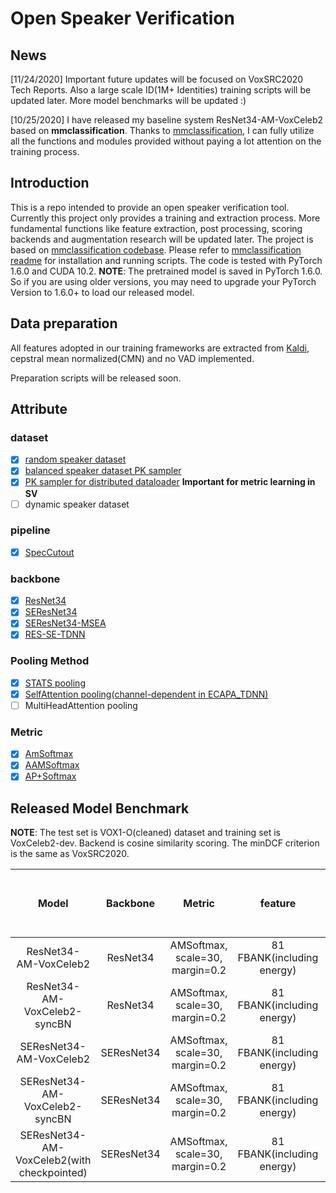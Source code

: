 
# Open Speaker Verification

## News

[11/24/2020] Important future updates will be focused on VoxSRC2020 Tech Reports. Also a large scale ID(1M+ Identities) training scripts will be updated later. More model benchmarks will be updated :)

[10/25/2020] I have released my baseline system ResNet34-AM-VoxCeleb2 based on **mmclassification**. Thanks to [mmclassification](https://github.com/open-mmlab/mmclassification), I can fully utilize all the functions and modules provided without paying a lot attention on the training process.

## Introduction

This is a repo intended to provide an open speaker verification tool. Currently this project only provides a training and extraction process. More fundamental functions like feature extraction, post processing, scoring backends and augmentation research will be updated later.
The project is based on [mmclassification codebase](https://github.com/open-mmlab/mmclassification).
Please refer to [mmclassification  readme](README.mmclassification.md) for installation and running scripts.
The code is tested with PyTorch 1.6.0 and CUDA 10.2. **NOTE**: The pretrained model is saved in PyTorch 1.6.0. So if you are using older versions, you may need to upgrade your PyTorch Version to 1.6.0+ to load our released model.

## Data preparation

All features adopted in our training frameworks are extracted from [Kaldi](https://github.com/kaldi-asr/kaldi), cepstral mean normalized(CMN) and no VAD implemented.

Preparation scripts will be released soon.

## Attribute

### dataset

- [x] [random speaker dataset](mmcls/datasets/speaker_dataset.py)
- [x] [balanced speaker dataset PK sampler](mmcls/datasets/pk_speaker_dataset.py)
- [x] [PK sampler for distributed dataloader](mmcls/datasets/samplers/distributed_sampler.py) **Important for metric learning in SV**
- [ ] dynamic speaker dataset

### pipeline

- [x] [SpecCutout](mmcls/datasets/pipelines/formating.py)

### backbone

- [x] [ResNet34](mmcls/models/backbones/resnet_cifar.py)
- [x] [SEResNet34](mmcls/models/backbones/seresnet_asv.py)
- [x] [SEResNet34-MSEA](configs/asv/backbone/asv_resnet_msea.py)
- [x] [RES-SE-TDNN](mmcls/models/backbones/RES_SE_TDNN.py)

### Pooling Method

- [x] [STATS pooling](mmcls/models/necks/STP.py)
- [x] [SelfAttention pooling(channel-dependent in ECAPA_TDNN)](mmcls/models/necks/ecapa_ASP.py)
- [ ] MultiHeadAttention pooling

### Metric

- [x] [AmSoftmax](mmcls/models/heads/am_head.py)
- [x] [AAMSoftmax](mmcls/models/heads/aam_head.py)
- [x] [AP+Softmax](mmcls/models/heads/softmaxproto_head.py)

## Released Model Benchmark

**NOTE**: The test set is VOX1-O(cleaned) dataset and training set is VoxCeleb2-dev. Backend is cosine similarity scoring. The minDCF criterion is the same as  VoxSRC2020.

| Model | Backbone          | Metric | feature | batch size | config | raw EER on Vox1-O(cleaned) | raw DCF | raw EER on Vox1-H | checkpoint |
|:---------:|:-----------------:|:------------:|:------------:|:------------:|:------------:|--------------|:------------:|:------------:|:------------:|
| ResNet34-AM-VoxCeleb2 | ResNet34       | AMSoftmax, scale=30, margin=0.2 | 81 FBANK(including energy) | 128 | [conf](configs/asv/classifier/vox2_resnet34_b128x4.py) | 1.207 | 0.0738 | 2.44 | [ckpt](https://drive.google.com/file/d/1d5cJQsLNUrZ3-IIiBPI8l-7W7G_jqKV8/view?usp=sharing) |
| ResNet34-AM-VoxCeleb2-syncBN | ResNet34 | AMSoftmax, scale=30, margin=0.2 | 81 FBANK(including energy) | 128 | [conf](configs/asv/classifier/vox2_resnet34_b128x4_syncBN.py) | 1.196 | 0.0791 | - | [ckpt](https://drive.google.com/file/d/1rJ9tMGU4OVXQwF66e0Z-0scDc9MmipHo/view?usp=sharing) |
| SEResNet34-AM-VoxCeleb2 | SEResNet34 | AMSoftmax, scale=30, margin=0.2 | 81 FBANK(including energy) | 100 | [conf](configs/asv/classifier/vox2_seresnet34_b100x4.py) | 1.121 | 0.0771 | 2.43 | [ckpt](https://drive.google.com/file/d/1jPIDDNnv_IY5rR5CUA6bqSiw-dSAP_oM/view?usp=sharing) |
| SEResNet34-AM-VoxCeleb2-syncBN | SEResNet34 | AMSoftmax, scale=30, margin=0.2 | 81 FBANK(including energy) | 100 | [conf](configs/asv/classifier/vox2_seresnet34_b100x4_syncBN.py) | 1.175 | 0.0745 | - | realeased soon |
| SEResNet34-AM-VoxCeleb2(with checkpointed) | SEResNet34 | AMSoftmax, scale=30, margin=0.2 | 81 FBANK(including energy) | 128 | [conf](configs/asv/classifier/vox2_seresnet34_b128x4.py) | 1.07 | 0.0747 | 2.43 | - |
